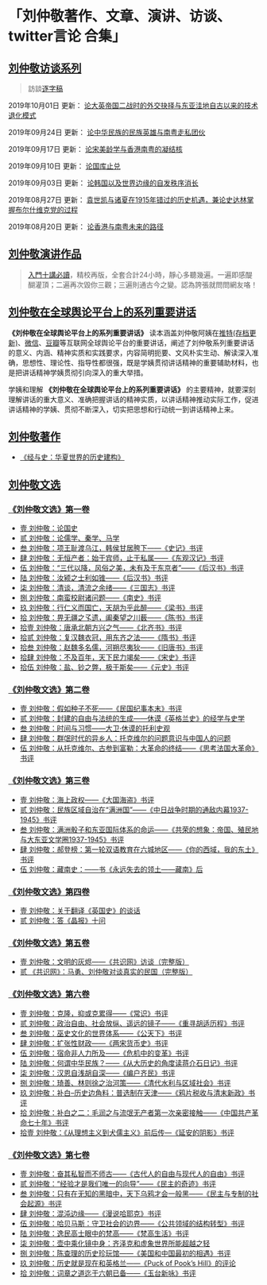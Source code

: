 # 「刘仲敬著作、文章、演讲、访谈、twitter言论 合集」

## [刘仲敬访谈系列](https://www.youtube.com/user/maho/videos)

> 訪談[逐字稿](/04_interview)

2019年10月01日 更新： [论大英帝国二战时的外交抉择与东亚洼地自古以来的技术退化模式](/04_interview/刘仲敬访谈056.md)

2019年09月24日 更新： [论中华民族的民族英雄与南粤走私团伙](/04_interview/刘仲敬访谈055.md)

2019年09月17日 更新： [论宋美龄学与香港南粤的凝结核](/04_interview/刘仲敬访谈054.md)

2019年09月10日 更新： [论国库止兑](/04_interview/刘仲敬访谈053.md)

2019年09月03日 更新： [论韩国以及世界边缘的自发秩序消长](/04_interview/刘仲敬访谈052.md)

2019年08月27日 更新： [袁世凯与诸夏在1915年错过的历史机遇，兼论史达林掌握布尔什维克党的过程](/04_interview/刘仲敬访谈051.md)

2019年08月20日 更新： [论香港与南粤未来的路径](/04_interview/刘仲敬访谈050.md)


## [刘仲敬演讲作品](https://www.youtube.com/playlist?list=PLXTvjPwNKocvFS7I8yEX83kmMp3OC1cYP)

> [入門十講必讀](https://www.youtube.com/playlist?list=PLBPiuae1XK1KypycgYVSxySs5dBf88Px9)，精校再版，全套合計24小時，靜心多聽幾遍。一遍即感醍醐灌頂；二遍再次毀你三觀；三遍則通古今之變。認為誇張就問問網友咯！


## [刘仲敬在全球舆论平台上的系列重要讲话](/01_Internet/README.md)

 **《刘仲敬在全球舆论平台上的系列重要讲话》** 读本涵盖刘仲敬阿姨在[推特(存档更新)](/01_Internet/刘仲敬Twitter/README.md)、[微信](/01_Internet/刘仲敬微信言论/README.md)、[豆瓣](/01_Internet/数卷残编言论集1-22/README.md)等互联网全球舆论平台的重要讲话，阐述了刘仲敬系列重要讲话的意义、内涵、精神实质和实践要求，内容简明扼要、文风朴实生动、解读深入准确，思想性、理论性、指导性都很强，既是学姨贯彻讲话精神的重要辅助材料，也是把讲话精神学姨贯彻引向深入的重大举措。

学姨和理解 **《刘仲敬在全球舆论平台上的系列重要讲话》** 的主要精神，就要深刻理解讲话的重大意义、准确把握讲话的精神实质，以讲话精神推动实际工作，促进讲话精神的学姨、贯彻不断深入，切实把思想和行动统一到讲话精神上来。

## [刘仲敬著作](/03_books/README.md)

- [《经与史：华夏世界的历史建构》](/03_books/经与史/README.md)

## [刘仲敬文选](/02_articles/README.md)
		
### [《刘仲敬文选》第一卷](/02_articles/《刘仲敬文选》第一卷.md)
- [壹 刘仲敬：论国史](/02_articles/《刘仲敬文选》第一卷.md#壹-刘仲敬论国史)
- [贰 刘仲敬：论儒学、秦学、马学](/02_articles/《刘仲敬文选》第一卷.md#贰-刘仲敬论儒学秦学马学)
- [叁 刘仲敬：项王耻渡乌江，韩侯甘居胯下——《史记》书评](/02_articles/《刘仲敬文选》第一卷.md#叁-刘仲敬项王耻渡乌江韩侯甘居胯下史记书评)
- [肆 刘仲敬：无恒产者：始于宾师，止于私属——《东观汉记》书评](/02_articles/《刘仲敬文选》第一卷.md#肆-刘仲敬无恒产者始于宾师止于私属东观汉记书评)
- [伍 刘仲敬：“三代以降，风俗之美，未有及于东京者”——《后汉书》书评](/02_articles/《刘仲敬文选》第一卷.md#伍-刘仲敬三代以降风俗之美未有及于东京者后汉书书评)
- [陆 刘仲敬：汝颍之士利如锥——《后汉书》书评](/02_articles/《刘仲敬文选》第一卷.md#陆-刘仲敬汝颍之士利如锥后汉书书评)
- [柒 刘仲敬：清谈，清流之余绪——《三国志》书评](/02_articles/《刘仲敬文选》第一卷.md#柒-刘仲敬清谈清流之余绪三国志书评)
- [捌 刘仲敬：南蛮校尉诸问题——《南史》书评](/02_articles/《刘仲敬文选》第一卷.md#捌-刘仲敬南蛮校尉诸问题南史书评)
- [玖 刘仲敬：行仁义而国亡，天胡为乎此醉——《梁书》书评](/02_articles/《刘仲敬文选》第一卷.md#玖-刘仲敬行仁义而国亡天胡为乎此醉梁书书评)
- [拾 刘仲敬：畀无疆之孓遗，阖秦望之川薮——《陈书》书评](/02_articles/《刘仲敬文选》第一卷.md#拾-刘仲敬畀无疆之孓遗阖秦望之川薮陈书书评)
- [拾壹 刘仲敬：唐承北朝方兴之气——《北齐书》书评](/02_articles/《刘仲敬文选》第一卷.md#拾壹-刘仲敬唐承北朝方兴之气北齐书书评)
- [拾贰 刘仲敬：复汉魏衣冠，用东齐之法——《隋书》书评](/02_articles/《刘仲敬文选》第一卷.md#拾贰-刘仲敬复汉魏衣冠用东齐之法隋书书评)
- [拾叁 刘仲敬：赵魏多名儒，河朔尽夷狄——《旧唐书》书评](/02_articles/《刘仲敬文选》第一卷.md#拾叁-刘仲敬赵魏多名儒河朔尽夷狄旧唐书书评)
- [拾肆 刘仲敬：不及百年，天下民力竭矣——《宋史》书评](/02_articles/《刘仲敬文选》第一卷.md#拾肆-刘仲敬不及百年天下民力竭矣宋史书评)
- [拾伍 刘仲敬：盐、钞之弊，极于斯矣——《元史》书评](/02_articles/《刘仲敬文选》第一卷.md#拾伍-刘仲敬盐钞之弊极于斯矣元史书评)

### [《刘仲敬文选》第二卷](/02_articles/《刘仲敬文选》第二卷.md)
- [壹 刘仲敬：假如种子不死——《民国纪事本末》书评](/02_articles/《刘仲敬文选》第二卷.md#壹-刘仲敬假如种子不死民国纪事本末书评)
- [贰 刘仲敬：封建的自由与法统的生成——休谟《英格兰史》的经学与史学](/02_articles/《刘仲敬文选》第二卷#贰-刘仲敬封建的自由与法统的生成休谟英格兰史的经学与史学)
- [叁 刘仲敬：时间与习惯——大卫·休谟的托利史观](/02_articles/《刘仲敬文选》第二卷.md#叁-刘仲敬时间与习惯大卫休谟的托利史观)
- [肆 刘仲敬：群氓时代的异乡人：托克维尔的问题意识与中国人的问题](/02_articles/《刘仲敬文选》第二卷.md#肆-刘仲敬群氓时代的异乡人托克维尔的问题意识与中国人的问题)
- [伍 刘仲敬：从托克维尔、古参到富勒：大革命的终结——《思考法国大革命》书评](/02_articles/《刘仲敬文选》第二卷.md#伍-刘仲敬从托克维尔古参到富勒大革命的终结思考法国大革命书评)

### [《刘仲敬文选》第三卷](/02_articles/《刘仲敬文选》第三卷.md)
- [壹 刘仲敬：海上政权——《大国海盗》书评](/02_articles/《刘仲敬文选》第三卷.md#[壹-刘仲敬海上政权大国海盗书评)
- [贰 刘仲敬：民族区域自治在“满洲国”——《中日战争时期的通敌内幕1937-1945》书评](/02_articles/《刘仲敬文选》第三卷.md#贰-刘仲敬民族区域自治在满洲国中日战争时期的通敌内幕1937-1945书评)
- [叁 刘仲敬：满洲骰子和东亚国际体系的命运——《共荣的想象：帝国、殖民地与大东亚文学圈1937-1945》书评](/02_articles/《刘仲敬文选》第三卷.md#叁-刘仲敬满洲骰子和东亚国际体系的命运共荣的想象帝国殖民地与大东亚文学圈1937-1945书评)
- [肆 刘仲敬：郝登榜：第一轮双语教育在六城地区——《你的西域，我的东土》书评](/02_articles/《刘仲敬文选》第三卷.md#肆-刘仲敬郝登榜第一轮双语教育在六城地区你的西域我的东土书评)
- [伍 刘仲敬：藏南史：——书《永远失去的领土——藏南》后](/02_articles/《刘仲敬文选》第三卷.md#伍-刘仲敬藏南史书永远失去的领土藏南后)

### [《刘仲敬文选》第四卷](/02_articles/《刘仲敬文选》第四卷.md)
- [壹 刘仲敬：关于翻译《英国史》的谈话](/02_articles/《刘仲敬文选》第四卷.md#壹-刘仲敬关于翻译英国史的谈话)
- [贰 刘仲敬：答《晶报》十问](/02_articles/《刘仲敬文选》第四卷.md#贰-刘仲敬答晶报十问)

### [《刘仲敬文选》第五卷](/02_articles/《刘仲敬文选》第五卷.md)
- [壹 刘仲敬：文明的灰烬——《共识网》访谈（完整版）](/02_articles/《刘仲敬文选》第五卷.md#壹-刘仲敬文明的灰烬共识网访谈完整版)
- [贰 《共识网》：马勇、刘仲敬对谈真实的民国（完整版）](/02_articles/《刘仲敬文选》第五卷.md#贰-共识网马勇刘仲敬对谈真实的民国完整版)

### [《刘仲敬文选》第六卷](/02_articles/《刘仲敬文选》第六卷.md)
- [壹 刘仲敬：克隆，抑或克累得——《常识》书评](/02_articles/《刘仲敬文选》第六卷.md#壹-刘仲敬克隆抑或克累得常识书评)
- [贰 刘仲敬：政治自由、社会放纵、遥远的镜子——《重寻胡适历程》书评](/02_articles/《刘仲敬文选》第六卷.md#贰-刘仲敬政治自由社会放纵遥远的镜子重寻胡适历程书评)
- [叁 刘仲敬：巫史文化的世界体系——《公天下》书评](/02_articles/《刘仲敬文选》第六卷.md#叁-刘仲敬巫史文化的世界体系公天下书评)
- [肆 刘仲敬：扩张性财政——《两宋货币史》书评](/02_articles/《刘仲敬文选》第六卷.md#肆-刘仲敬扩张性财政两宋货币史书评)
- [伍 刘仲敬：宿命非人力所及——《危机中的变革》书评](/02_articles/《刘仲敬文选》第六卷.md#伍-刘仲敬宿命非人力所及危机中的变革书评)
- [陆 刘仲敬：何谓中华民族？——《从大历史的角度读蒋介石日记》书评](/02_articles/《刘仲敬文选》第六卷.md#陆-刘仲敬何谓中华民族从大历史的角度读蒋介石日记书评)
- [柒 刘仲敬：汉恩自浅胡自深——《编户齐民》书评](/02_articles/《刘仲敬文选》第六卷.md#柒-刘仲敬汉恩自浅胡自深编户齐民书评)
- [捌 刘仲敬：琦善、林则徐之治河策——《清代水利与区域社会》书评](/02_articles/《刘仲敬文选》第六卷.md#捌-刘仲敬琦善林则徐之治河策清代水利与区域社会书评)
- [玖 刘仲敬：补白–历史边角料：普选制在天津——《鸦片税收与清末新政》书评](/02_articles/《刘仲敬文选》第六卷.md#玖-刘仲敬补白历史边角料普选制在天津鸦片税收与清末新政书评)
- [拾 刘仲敬：补白之二：毛润之与流氓无产者第一次亲密接触——《中国共产革命七十年》书评](/02_articles/《刘仲敬文选》第六卷.md#拾-刘仲敬补白之二毛润之与流氓无产者第一次亲密接触中国共产革命七十年书评)
- [拾壹 刘仲敬：《从理想主义到犬儒主义》前后传—《延安的阴影》书评](/02_articles/《刘仲敬文选》第六卷.md#拾壹-刘仲敬从理想主义到犬儒主义前后传延安的阴影书评)

### [《刘仲敬文选》第七卷](/02_articles/《刘仲敬文选》第七卷.md)
- [壹 刘仲敬：奋其私智而不师古——《古代人的自由与现代人的自由》书评](/02_articles/《刘仲敬文选》第七卷.md#壹-刘仲敬奋其私智而不师古古代人的自由与现代人的自由书评)
- [贰 刘仲敬：“经验才是我们唯一的向导”——《民主的奇迹》书评](/02_articles/《刘仲敬文选》第七卷.md#贰-刘仲敬经验才是我们唯一的向导民主的奇迹书评)
- [叁 刘仲敬：只有在无知的黑暗中，天下乌鸦才会一般黑——《民主与专制的社会起源》书评](/02_articles/《刘仲敬文选》第七卷.md#叁-刘仲敬只有在无知的黑暗中天下乌鸦才会一般黑民主与专制的社会起源书评)
- [肆 刘仲敬：混沌边缘——《漫说哈耶克》书评](/02_articles/《刘仲敬文选》第七卷.md#肆-刘仲敬混沌边缘漫说哈耶克书评)
- [伍 刘仲敬：哈贝马斯：守卫社会的边界——《公共领域的结构转型》书评](/02_articles/《刘仲敬文选》第七卷.md#伍-刘仲敬哈贝马斯守卫社会的边界公共领域的结构转型书评)
- [陆 刘仲敬：逸民高士眼中的梵高——《梵高生活》书评](/02_articles/《刘仲敬文选》第七卷.md#陆-刘仲敬逸民高士眼中的梵高梵高生活书评)
- [柒 刘仲敬：壶中乘化镜中身：齐泽克和虚象世界所能超越之轻](/02_articles/《刘仲敬文选》第七卷.md#柒-刘仲敬壶中乘化镜中身齐泽克和虚象世界所能超越之轻)
- [捌 刘仲敬：陈查理的历史珍玩馆——《美国和中国最初的相遇》书评](/02_articles/《刘仲敬文选》第七卷.md#捌-刘仲敬陈查理的历史珍玩馆美国和中国最初的相遇书评)
- [玖 刘仲敬：历史就是现在和英格兰——《Puck of Pook’s Hill》的评论](/02_articles/《刘仲敬文选》第七卷.md#玖-刘仲敬历史就是现在和英格兰Puck-of-Pooks-Hill书评)
- [拾 刘仲敬：词章之道迄于六朝已备——《玉台新咏》书评](/02_articles/《刘仲敬文选》第七卷.md#拾-刘仲敬词章之道迄于六朝已备玉台新咏书评)


